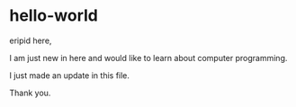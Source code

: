 # hello-world

eripid here,

I am just new in here and would like to learn about computer programming.

I just made an update in this file.

Thank you.